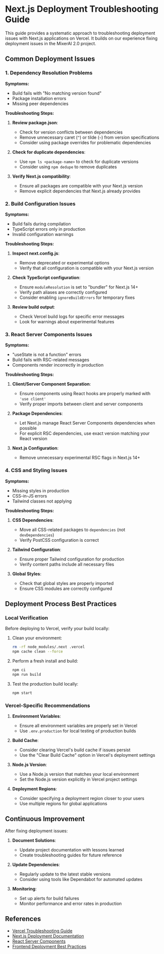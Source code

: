 # Next.js Deployment Troubleshooting Guide

This guide provides a systematic approach to troubleshooting deployment issues with Next.js applications on Vercel. It builds on our experience fixing deployment issues in the MixerAI 2.0 project.

## Common Deployment Issues

### 1. Dependency Resolution Problems

**Symptoms:**
- Build fails with "No matching version found"
- Package installation errors
- Missing peer dependencies

**Troubleshooting Steps:**
1. **Review package.json**:
   - Check for version conflicts between dependencies
   - Remove unnecessary caret (`^`) or tilde (`~`) from version specifications 
   - Consider using package overrides for problematic dependencies

2. **Check for duplicate dependencies**:
   - Use `npm ls <package-name>` to check for duplicate versions
   - Consider using `npm dedupe` to remove duplicates

3. **Verify Next.js compatibility**:
   - Ensure all packages are compatible with your Next.js version
   - Remove explicit dependencies that Next.js already provides

### 2. Build Configuration Issues

**Symptoms:**
- Build fails during compilation
- TypeScript errors only in production
- Invalid configuration warnings

**Troubleshooting Steps:**
1. **Inspect next.config.js**:
   - Remove deprecated or experimental options
   - Verify that all configuration is compatible with your Next.js version

2. **Check TypeScript configuration**:
   - Ensure `moduleResolution` is set to "bundler" for Next.js 14+
   - Verify path aliases are correctly configured
   - Consider enabling `ignoreBuildErrors` for temporary fixes

3. **Review build output**:
   - Check Vercel build logs for specific error messages
   - Look for warnings about experimental features

### 3. React Server Components Issues

**Symptoms:**
- "useState is not a function" errors
- Build fails with RSC-related messages
- Components render incorrectly in production

**Troubleshooting Steps:**
1. **Client/Server Component Separation**:
   - Ensure components using React hooks are properly marked with `'use client'`
   - Verify proper imports between client and server components

2. **Package Dependencies**:
   - Let Next.js manage React Server Components dependencies when possible
   - For explicit RSC dependencies, use exact version matching your React version

3. **Next.js Configuration**:
   - Remove unnecessary experimental RSC flags in Next.js 14+

### 4. CSS and Styling Issues

**Symptoms:**
- Missing styles in production
- CSS-in-JS errors
- Tailwind classes not applying

**Troubleshooting Steps:**
1. **CSS Dependencies**:
   - Move all CSS-related packages to `dependencies` (not `devDependencies`)
   - Verify PostCSS configuration is correct

2. **Tailwind Configuration**:
   - Ensure proper Tailwind configuration for production
   - Verify content paths include all necessary files

3. **Global Styles**:
   - Check that global styles are properly imported
   - Ensure CSS modules are correctly configured

## Deployment Process Best Practices

### Local Verification

Before deploying to Vercel, verify your build locally:

1. Clean your environment:
   ```bash
   rm -rf node_modules/.next .vercel
   npm cache clean --force
   ```

2. Perform a fresh install and build:
   ```bash
   npm ci
   npm run build
   ```

3. Test the production build locally:
   ```bash
   npm start
   ```

### Vercel-Specific Recommendations

1. **Environment Variables**:
   - Ensure all environment variables are properly set in Vercel
   - Use `.env.production` for local testing of production builds

2. **Build Cache**:
   - Consider clearing Vercel's build cache if issues persist
   - Use the "Clear Build Cache" option in Vercel's deployment settings

3. **Node.js Version**:
   - Use a Node.js version that matches your local environment
   - Set the Node.js version explicitly in Vercel project settings

4. **Deployment Regions**:
   - Consider specifying a deployment region closer to your users
   - Use multiple regions for global applications

## Continuous Improvement

After fixing deployment issues:

1. **Document Solutions**:
   - Update project documentation with lessons learned
   - Create troubleshooting guides for future reference

2. **Update Dependencies**:
   - Regularly update to the latest stable versions
   - Consider using tools like Dependabot for automated updates

3. **Monitoring**:
   - Set up alerts for build failures
   - Monitor performance and error rates in production

## References

- [Vercel Troubleshooting Guide](https://vercel.com/guides/introduction-to-troubleshooting-vercel-deployments)
- [Next.js Deployment Documentation](https://nextjs.org/docs/deployment)
- [React Server Components](https://nextjs.org/docs/getting-started/react-essentials)
- [Frontend Deployment Best Practices](https://frontendmasters.com/guides/deployment/) 